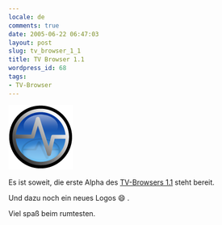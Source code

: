 ```yaml
---
locale: de
comments: true
date: 2005-06-22 06:47:03
layout: post
slug: tv_browser_1_1
title: TV Browser 1.1
wordpress_id: 68
tags:
- TV-Browser
---
```


![](/images/2005-06-22-tv_browser_1_1/128PNG.png)

Es ist soweit, die erste Alpha des [TV-Browsers 1.1](http://forum.tvbrowser.org/viewtopic.php?t=1837)
steht bereit.

Und dazu noch ein neues Logos :smile: .

Viel spaß beim rumtesten.
